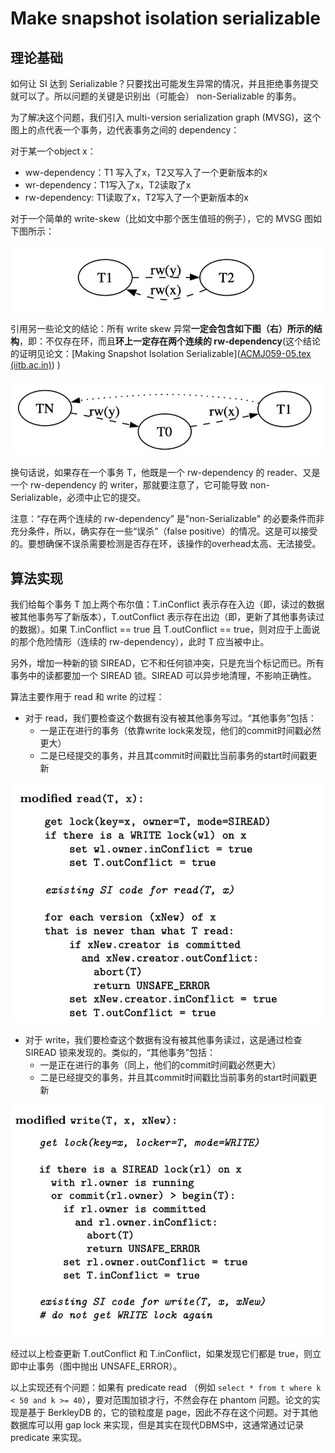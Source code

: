 # Make snapshot isolation serializable

## 理论基础

如何让 SI 达到 Serializable？只要找出可能发生异常的情况，并且拒绝事务提交就可以了。所以问题的关键是识别出（可能会） non-Serializable 的事务。

为了解决这个问题，我们引入 multi-version serialization graph (MVSG)，这个图上的点代表一个事务，边代表事务之间的 dependency：

对于某一个object x：

- ww-dependency：T1 写入了x，T2又写入了一个更新版本的x
- wr-dependency：T1写入了x，T2读取了x
- rw-dependency: T1读取了x，T2写入了一个更新版本的x

对于一个简单的 write-skew（比如文中那个医生值班的例子），它的 MVSG 图如下图所示：

![img](./assets/v2-d33d4f9a4e6d36046ed7df23f91c0d2b_1440w.png)

引用另一些论文的结论：所有 write skew 异常**一定会包含如下图（右）所示的结构**，即：不仅存在环，而且**环上一定存在两个连续的 rw-dependency**(这个结论的证明见论文：[Making Snapshot Isolation Serializable]([ACMJ059-05.tex (iitb.ac.in)](https://www.cse.iitb.ac.in/infolab/Data/Courses/CS632/2009/Papers/p492-fekete.pdf)) )

![img](./assets/v2-a3230ce1f2a19153f9d743043bf719d0_1440w.png)

换句话说，如果存在一个事务 T，他既是一个 rw-dependency 的 reader、又是一个 rw-dependency 的 writer，那就要注意了，它可能导致 non-Serializable，必须中止它的提交。

注意：“存在两个连续的 rw-dependency” 是"non-Serializable" 的必要条件而非充分条件，所以，确实存在一些“误杀”（false positive）的情况。这是可以接受的。要想确保不误杀需要检测是否存在环，该操作的overhead太高、无法接受。

## 算法实现

我们给每个事务 T 加上两个布尔值：T.inConflict 表示存在入边（即，读过的数据被其他事务写了新版本），T.outConflict 表示存在出边（即，更新了其他事务读过的数据）。如果 T.inConflict == true 且 T.outConflict == true，则对应于上面说的那个危险情形（连续的 rw-dependency），此时 T 应当被中止。

另外，增加一种新的锁 SIREAD，它不和任何锁冲突，只是充当个标记而已。所有事务中的读都要加一个 SIREAD 锁。SIREAD 可以异步地清理，不影响正确性。

算法主要作用于 read 和 write 的过程：

- 对于 read，我们要检查这个数据有没有被其他事务写过。“其他事务”包括：
  - 一是正在进行的事务（依靠write lock来发现，他们的commit时间戳必然更大）
  - 二是已经提交的事务，并且其commit时间戳比当前事务的start时间戳更新

![img](./assets/v2-ce9d5b7c6c123b15811324457735f132_1440w.webp)

- 对于 write，我们要检查这个数据有没有被其他事务读过，这是通过检查 SIREAD 锁来发现的。类似的，“其他事务”包括：
  - 一是正在进行的事务（同上，他们的commit时间戳必然更大）
  - 二是已经提交的事务，并且其commit时间戳比当前事务的start时间戳更新

![img](./assets/v2-a0d92835cd260cb43d72dda983cde79f_1440w.png)

经过以上检查更新 T.outConflict 和 T.inConflict，如果发现它们都是 true，则立即中止事务（图中抛出 UNSAFE_ERROR）。

以上实现还有个问题：如果有 predicate read （例如 `select * from t where k < 50 and k >= 40`），要对范围加锁才行，不然会存在 phantom 问题。论文的实现是基于 BerkleyDB 的，它的锁粒度是 page，因此不存在这个问题。对于其他数据库可以用 gap lock 来实现，但是其实在现代DBMS中，这通常通过记录 predicate 来实现。